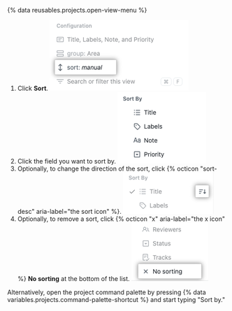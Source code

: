 {% data reusables.projects.open-view-menu %}
1. Click **Sort**.
   ![Screenshot showing the sort menu item](/assets/images/help/projects-v2/sort-menu-item.png)
1. Click the field you want to sort by.
   ![Screenshot showing the sort menu](/assets/images/help/projects-v2/sort-menu.png)
1. Optionally, to change the direction of the sort, click {% octicon "sort-desc" aria-label="the sort icon" %}.
   ![Screenshot showing sort order option](/assets/images/help/projects-v2/sort-order.png)
1. Optionally, to remove a sort, click {% octicon "x" aria-label="the x icon" %} **No sorting** at the bottom of the list.
   ![Screenshot showing "no sorting"](/assets/images/help/projects-v2/no-sorting.png)

Alternatively, open the project command palette by pressing {% data variables.projects.command-palette-shortcut %} and start typing "Sort by."
